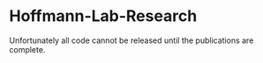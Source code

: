 # Hoffmann-Lab-Research
 Unfortunately all code cannot be released until the publications are complete.
